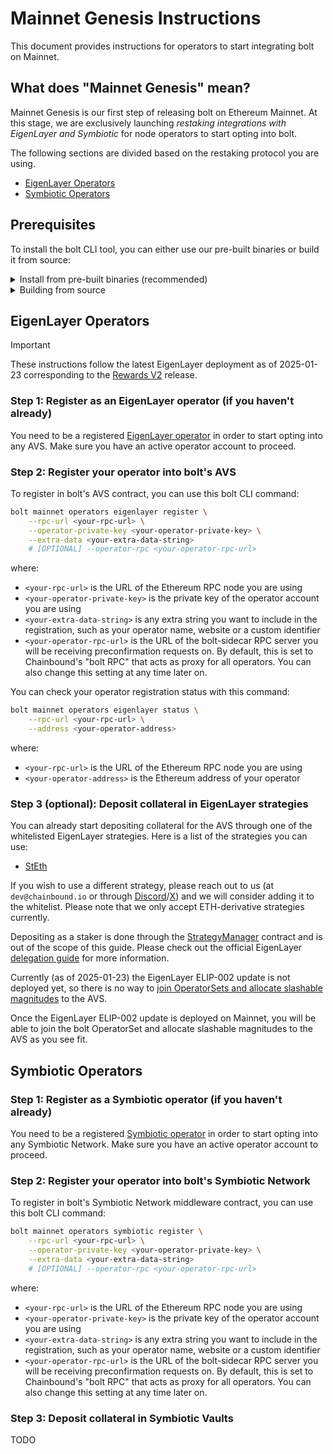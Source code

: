 # Mainnet Genesis Instructions

This document provides instructions for operators to start integrating bolt on Mainnet.

## What does "Mainnet Genesis" mean?

Mainnet Genesis is our first step of releasing bolt on Ethereum Mainnet. At this stage,
we are exclusively launching _restaking integrations with EigenLayer and Symbiotic_
for node operators to start opting into bolt.

The following sections are divided based on the restaking protocol you are using.

- [EigenLayer Operators](#eigenlayer-operators)
- [Symbiotic Operators](#symbiotic-operators)

## Prerequisites

To install the bolt CLI tool, you can either use our pre-built binaries or build it from source:

<details>
<summary>Install from pre-built binaries (recommended)</summary>

```bash
# download the bolt-cli installer
curl -L https://raw.githubusercontent.com/chainbound/bolt/unstable/boltup/install.sh | bash

# start a new shell to use the boltup installer
exec $SHELL

# install the bolt-cli binary
boltup --tag v0.1.3

# check for successful installation
bolt --help
```

</details>

<details>
<summary>Building from source</summary>

You will need the following dependencies to build the bolt CLI yourself:

- [Install Rust](https://www.rust-lang.org/tools/install)
- [Install Protoc](https://grpc.io/docs/protoc-installation/)

```bash
# Clone the repository if you haven't already
git clone https://github.com/chainbound/bolt && cd bolt

# Build the bolt CLI
cd bolt-cli
cargo install --force --path .

# check for successful installation
bolt --help
```

</details>

## EigenLayer Operators

> [!IMPORTANT]
> These instructions follow the latest EigenLayer deployment as of 2025-01-23
> corresponding to the [Rewards V2](https://github.com/Layr-Labs/eigenlayer-contracts/releases/tag/v0.5.4) release.

### Step 1: Register as an EigenLayer operator (if you haven't already)

You need to be a registered [EigenLayer operator](https://docs.eigenlayer.xyz/eigenlayer/operator-guides/operator-installation)
in order to start opting into any AVS. Make sure you have an active operator account to proceed.

### Step 2: Register your operator into bolt's AVS

To register in bolt's AVS contract, you can use this bolt CLI command:

```bash
bolt mainnet operators eigenlayer register \
    --rpc-url <your-rpc-url> \
    --operator-private-key <your-operator-private-key> \
    --extra-data <your-extra-data-string>
    # [OPTIONAL] --operator-rpc <your-operator-rpc-url>
```

where:

- `<your-rpc-url>` is the URL of the Ethereum RPC node you are using
- `<your-operator-private-key>` is the private key of the operator account you are using
- `<your-extra-data-string>` is any extra string you want to include in the registration,
  such as your operator name, website or a custom identifier
- `<your-operator-rpc-url>` is the URL of the bolt-sidecar RPC server you will be receiving
  preconfirmation requests on. By default, this is set to Chainbound's "bolt RPC" that acts
  as proxy for all operators. You can also change this setting at any time later on.

You can check your operator registration status with this command:

```bash
bolt mainnet operators eigenlayer status \
    --rpc-url <your-rpc-url> \
    --address <your-operator-address>
```

where:

- `<your-rpc-url>` is the URL of the Ethereum RPC node you are using
- `<your-operator-address>` is the Ethereum address of your operator

### Step 3 (optional): Deposit collateral in EigenLayer strategies

You can already start depositing collateral for the AVS through one of the
whitelisted EigenLayer strategies. Here is a list of the strategies you can use:

- [StEth](https://etherscan.io/address/0x93c4b944D05dfe6df7645A86cd2206016c51564D)
<!-- TODO: add strategies -->

If you wish to use a different strategy, please reach out to us (at `dev@chainbound.io`
or through [Discord](https://discord.gg/G5BJjCD9ss)/[X](https://x.com/boltprotocol_))
and we will consider adding it to the whitelist. Please note that we only accept
ETH-derivative strategies currently.

Depositing as a staker is done through the [StrategyManager](https://github.com/Layr-Labs/eigenlayer-contracts/blob/ecaff6304de6cb0f43b42024ad55d0e8a0430790/src/contracts/core/StrategyManager.sol#L94-L100)
contract and is out of the scope of this guide. Please check out the official EigenLayer
[delegation guide](https://docs.eigenlayer.xyz/eigenlayer/restaking-guides/restaking-user-guide/liquid-restaking/restake-lsts)
for more information.

Currently (as of 2025-01-23) the EigenLayer ELIP-002 update is not deployed yet, so there
is no way to [join OperatorSets and allocate slashable magnitudes](https://docs.eigenlayer.xyz/eigenlayer/operator-guides/operator-sets#unique-stake-allocation--deallocation) to the AVS.

Once the EigenLayer ELIP-002 update is deployed on Mainnet, you will be able to join the bolt OperatorSet
and allocate slashable magnitudes to the AVS as you see fit.

## Symbiotic Operators

### Step 1: Register as a Symbiotic operator (if you haven't already)

You need to be a registered [Symbiotic operator](https://docs.symbiotic.fi/guides/cli#write-commands---for-operators)
in order to start opting into any Symbiotic Network. Make sure you have an active operator account to proceed.

### Step 2: Register your operator into bolt's Symbiotic Network

To register in bolt's Symbiotic Network middleware contract, you can use this bolt CLI command:

```bash
bolt mainnet operators symbiotic register \
    --rpc-url <your-rpc-url> \
    --operator-private-key <your-operator-private-key> \
    --extra-data <your-extra-data-string>
    # [OPTIONAL] --operator-rpc <your-operator-rpc-url>
```

where:

- `<your-rpc-url>` is the URL of the Ethereum RPC node you are using
- `<your-operator-private-key>` is the private key of the operator account you are using
- `<your-extra-data-string>` is any extra string you want to include in the registration,
  such as your operator name, website or a custom identifier
- `<your-operator-rpc-url>` is the URL of the bolt-sidecar RPC server you will be receiving
  preconfirmation requests on. By default, this is set to Chainbound's "bolt RPC" that acts
  as proxy for all operators. You can also change this setting at any time later on.

### Step 3: Deposit collateral in Symbiotic Vaults

TODO

